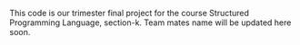 This code is our trimester final project for the course Structured Programming Language, section-k.
Team mates name will be updated here soon.
